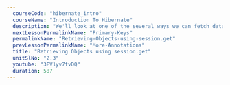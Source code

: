 ```yaml
---
  courseCode: "hibernate_intro"
  courseName: "Introduction To Hibernate"
  description: "We'll look at one of the several ways we can fetch data from the database using Hibernate: the `session.get` method."
  nextLessonPermalinkName: "Primary-Keys"
  permalinkName: "Retrieving-Objects-using-session.get"
  prevLessonPermalinkName: "More-Annotations"
  title: "Retrieving Objects using session.get"
  unitSlNo: "2.3"
  youtube: "3FV1yv7fvDQ"
  duration: 587
---
```

